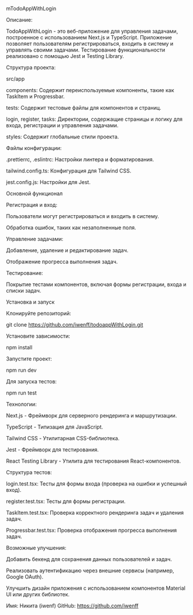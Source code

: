 mTodoAppWithLogin

Описание:

TodoAppWithLogin - это веб-приложение для управления задачами, построенное с использованием Next.js и TypeScript. Приложение позволяет пользователям регистрироваться, входить в систему и управлять своими задачами. Тестирование функциональности реализовано с помощью Jest и Testing Library.

Структура проекта:

src/app

components: Содержит переиспользуемые компоненты, такие как TaskItem и Progressbar.

tests: Содержит тестовые файлы для компонентов и страниц.

login, register, tasks: Директории, содержащие страницы и логику для входа, регистрации и управления задачами.

styles: Содержит глобальные стили проекта.

Файлы конфигурации:

.prettierrc, .eslintrc: Настройки линтера и форматирования.

tailwind.config.ts: Конфигурация для Tailwind CSS.

jest.config.js: Настройки для Jest.

Основной функционал

Регистрация и вход:

Пользователи могут регистрироваться и входить в систему.

Обработка ошибок, таких как незаполненные поля.

Управление задачами:

Добавление, удаление и редактирование задач.

Отображение прогресса выполнения задач.

Тестирование:

Покрытие тестами компонентов, включая формы регистрации, входа и списки задач.

Установка и запуск

Клонируйте репозиторий:

git clone https://github.com/iwenff/todoappWithLogin.git

Установите зависимости:

npm install

Запустите проект:

npm run dev

Для запуска тестов:

npm run test

Технологии:

Next.js - Фреймворк для серверного рендеринга и маршрутизации.

TypeScript - Типизация для JavaScript.

Tailwind CSS - Утилитарная CSS-библиотека.

Jest - Фреймворк для тестирования.

React Testing Library - Утилита для тестирования React-компонентов.

Структура тестов:

login.test.tsx: Тесты для формы входа (проверка на ошибки и успешный вход).

register.test.tsx: Тесты для формы регистрации.

TaskItem.test.tsx: Проверка корректного рендеринга задач и удаления задач.

Progressbar.test.tsx: Проверка отображения прогресса выполнения задач.

Возможные улучшения:

Добавить бекенд для сохранения данных пользователей и задач.

Реализовать аутентификацию через внешние сервисы (например, Google OAuth).

Улучшить дизайн приложения с использованием компонентов Material UI или других библиотек.

Имя: Никита (iwenf) GitHub: https://github.com/iwenff
